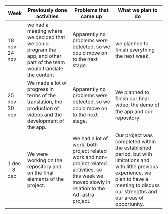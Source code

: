 | **Week** | **Previously done activities** | **Problems that came up** | **What we plan to do** |
|----------|--------------------------------|---------------------------|------------------------|
| 18 nov - 24 nov | we had a meeting where we decided that we could program the app, and other part of the team would translate the content | Apparently no problems were detected, so we could move on to the next stage.|we planned to finish everything the next week. |
| 25 nov - 30 nov| We made a lot of progress in terms of the translation, the production of videos and the development of the app. |  Apparently no problems were detected, so we could move on to the next stage. | We planned to finish our final video, the demo of the app and our repository. |
| 1 dec - 8 dec | We were working on the repository and on the final elements of the project. | We had a lot of work, both project related work and non-project related activities, so this week we moved slowly in relation to the Ad-astra project. | Our project was completed within the established period, but with limitations and with little previous experience, we plan to have a meeting to discuss our strengths and our areas of opportunity. |


